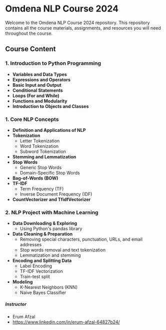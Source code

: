 # Omdena NLP Course 2024

Welcome to the Omdena NLP Course 2024 repository. This repository contains all the course materials, assignments, and resources you will need throughout the course.

## Course Content

### 1. Introduction to Python Programming

- **Variables and Data Types**
- **Expressions and Operators**
- **Basic Input and Output**
- **Conditional Statements**
- **Loops (For and While)**
- **Functions and Modularity**
- **Introduction to Objects and Classes**

### 1. Core NLP Concepts

- **Definition and Applications of NLP**
- **Tokenization**
  - Letter Tokenization
  - Word Tokenization
  - Subword Tokenization
- **Stemming and Lemmatization**
- **Stop Words**
  - Generic Stop Words
  - Domain-Specific Stop Words
- **Bag-of-Words (BOW)**
- **TF-IDF**
  - Term Frequency (TF)
  - Inverse Document Frequency (IDF)
- **CountVectorizer and TfidfVectorizer**

### 2. NLP Project with Machine Learning

- **Data Downloading & Exploring**
  - Using Python's pandas library
- **Data Cleaning & Preparation**
  - Removing special characters, punctuation, URLs, and email addresses
  - Stop words removal and text tokenization
  - Lemmatization and stemming
- **Encoding and Splitting Data**
  - Label Encoding
  - TF-IDF Vectorization
  - Train-test split
- **Modeling**
  - K-Nearest Neighbors (KNN)
  - Naive Bayes Classifier

##### Instructor
- Erum Afzal
- https://www.linkedin.com/in/erum-afzal-64827b24/
